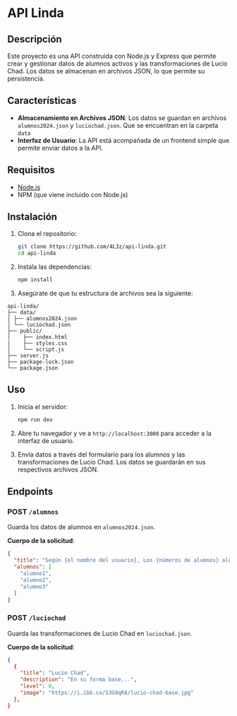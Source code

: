 
# API Linda

## Descripción

Este proyecto es una API construida con Node.js y Express que permite crear y gestionar datos de alumnos activos y las transformaciones de Lucio Chad. Los datos se almacenan en archivos JSON, lo que permite su persistencia.

## Características

- **Almacenamiento en Archivos JSON**: Los datos se guardan en archivos `alumnos2024.json` y `luciochad.json`. Que se encuentran en la carpeta `data`
- **Interfaz de Usuario**: La API está acompañada de un frontend simple que permite enviar datos a la API.

## Requisitos

- [Node.js](https://nodejs.org/)
- NPM (que viene incluido con Node.js)

## Instalación

1. Clona el repositorio:

   ```bash
   git clone https://github.com/4L3z/api-linda.git
   cd api-linda
   ```

2. Instala las dependencias:

   ```bash
   npm install
   ```

3. Asegúrate de que tu estructura de archivos sea la siguiente:

```
api-linda/ 
├── data/ 
│ ├── alumnos2024.json 
│ └── luciochad.json 
├── public/ 
│    ├── index.html
|    ├── styles.css
│    └── script.js
├── server.js 
├── package-lock.json
└── package.json
```

## Uso

1. Inicia el servidor:

   ```bash
   npm run dev
   ```

2. Abre tu navegador y ve a `http://localhost:3000` para acceder a la interfaz de usuario.

3. Envía datos a través del formulario para los alumnos y las transformaciones de Lucio Chad. Los datos se guardarán en sus respectivos archivos JSON.

## Endpoints

### POST `/alumnos`

Guarda los datos de alumnos en `alumnos2024.json`.

**Cuerpo de la solicitud**:
```json
{
  "title": "Según {el nombre del usuario}, Los {números de alumnos} alumnos más activos en la clase son",
  "alumnos": [
    "alumno1",
    "alumno2",
    "alumno3"
  ]
}
```

### POST `/luciochad`

Guarda las transformaciones de Lucio Chad en `luciochad.json`.

**Cuerpo de la solicitud**:
```json
{
  {
    "title": "Lucio Chad",
    "description": "En su forma base...",
    "level": 0,
    "image": "https://i.ibb.co/S3G9qR8/lucio-chad-base.jpg"
  },
}
```
